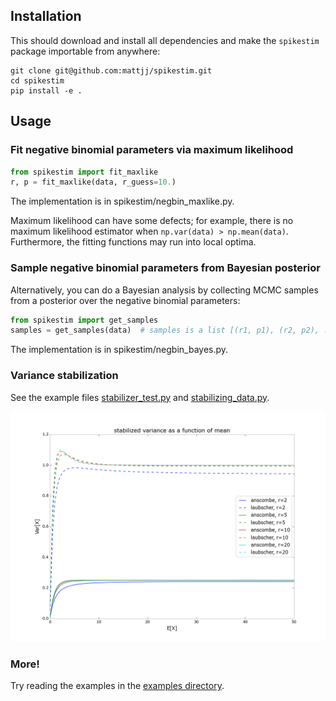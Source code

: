 ## Installation ##

This should download and install all dependencies and make the `spikestim`
package importable from anywhere:

```
git clone git@github.com:mattjj/spikestim.git
cd spikestim
pip install -e .
```

## Usage ##

### Fit negative binomial parameters via maximum likelihood ###

```python
from spikestim import fit_maxlike
r, p = fit_maxlike(data, r_guess=10.)
```

The implementation is in spikestim/negbin_maxlike.py.

Maximum likelihood can have some defects; for example, there is no maximum
likelihood estimator when `np.var(data) > np.mean(data)`. Furthermore, the
fitting functions may run into local optima.

### Sample negative binomial parameters from Bayesian posterior ###

Alternatively, you can do a Bayesian analysis by collecting MCMC samples from a
posterior over the negative binomial parameters:

```python
from spikestim import get_samples
samples = get_samples(data)  # samples is a list [(r1, p1), (r2, p2), ...]
```

The implementation is in spikestim/negbin_bayes.py.

### Variance stabilization ###

See the example files
[stabilizer_test.py](https://github.com/mattjj/spikestim/blob/master/examples/stabilizer_test.py)
and
[stabilizing_data.py](https://github.com/mattjj/spikestim/blob/master/examples/stabilizing_data.py).

![stabilizer test](examples/stabilizer_test.png)

### More! ###

Try reading the examples in the [examples
directory](https://github.com/mattjj/spikestim/tree/master/examples).
